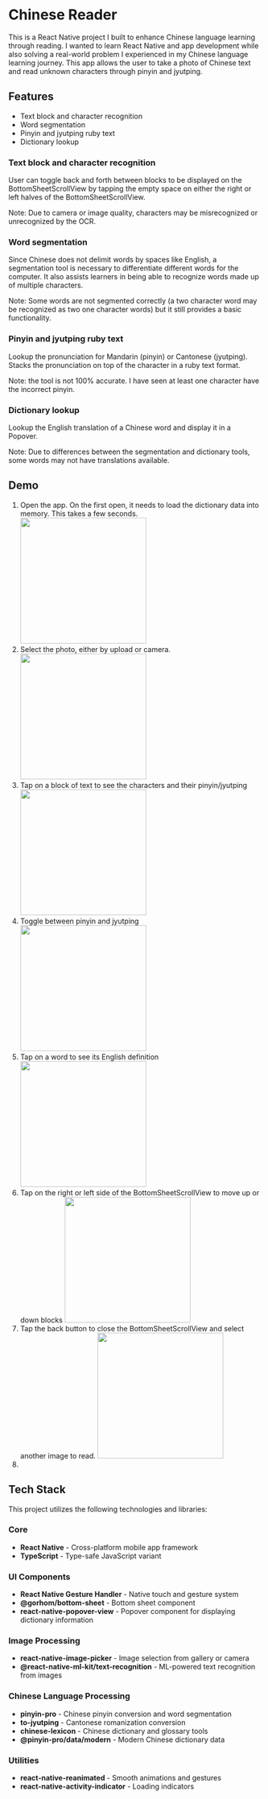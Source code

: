 
# Chinese Reader

This is a React Native project I built to enhance Chinese language learning through reading.
I wanted to learn React Native and app development while also solving a real-world problem I
experienced in my Chinese language learning journey. This app allows the user to take a photo
of Chinese text and read unknown characters through pinyin and jyutping.

## Features

- Text block and character recognition
- Word segmentation
- Pinyin and jyutping ruby text
- Dictionary lookup


### Text block and character recognition
User can toggle back and forth between blocks to be displayed on the 	BottomSheetScrollView by tapping the empty space on either the right or left halves of the BottomSheetScrollView.

Note: Due to camera or image quality, characters may be misrecognized or unrecognized by the OCR.
### Word segmentation

Since Chinese does not delimit words by spaces like English, a segmentation tool is necessary to differentiate different words for the computer. It also assists learners in being able to recognize words made up of multiple characters.

Note: Some words are not segmented correctly (a two character word may be recognized as two one character words) but it still provides a basic functionality.

### Pinyin and jyutping ruby text
Lookup the pronunciation for Mandarin (pinyin) or Cantonese (jyutping). Stacks the pronunciation on top of the character in a ruby text format.

Note: the tool is not 100% accurate. I have seen at least one character have the incorrect pinyin.

### Dictionary lookup
Lookup the English translation of a Chinese word and display it in a Popover.

Note: Due to differences between the segmentation and dictionary tools, some words may 	not have translations available.


## Demo

1. Open the app. On the first open, it needs to load the dictionary data into memory. This takes a few seconds.
   <img src="./demo/loadingscreen.gif" width="250">
2. Select the photo, either by upload or camera.
   <img src="./demo/selectphoto.gif" width="250">
3. Tap on a block of text to see the characters and their pinyin/jyutping
   <img src="./demo/blockselect.gif" width="250">
4. Toggle between pinyin and jyutping
   <img src="./demo/toggle.gif" width="250">
5. Tap on a word to see its English definition
   <img src="./demo/dictionary.gif" width="250">
6. Tap on the right or left side of the BottomSheetScrollView to move up or down blocks
   <img src="./demo/blockswitch.gif" width="250">
7. Tap the back button to close the BottomSheetScrollView and select another image to read.
   <img src="./demo/exit.gif" width="250">
8. 
## Tech Stack

This project utilizes the following technologies and libraries:

### Core
- **React Native** - Cross-platform mobile app framework
- **TypeScript** - Type-safe JavaScript variant

### UI Components
- **React Native Gesture Handler** - Native touch and gesture system
- **@gorhom/bottom-sheet** - Bottom sheet component
- **react-native-popover-view** - Popover component for displaying dictionary information

### Image Processing
- **react-native-image-picker** - Image selection from gallery or camera
- **@react-native-ml-kit/text-recognition** - ML-powered text recognition from images

### Chinese Language Processing
- **pinyin-pro** - Chinese pinyin conversion and word segmentation
- **to-jyutping** - Cantonese romanization conversion
- **chinese-lexicon** - Chinese dictionary and glossary tools
- **@pinyin-pro/data/modern** - Modern Chinese dictionary data

### Utilities
- **react-native-reanimated** - Smooth animations and gestures
- **react-native-activity-indicator** - Loading indicators